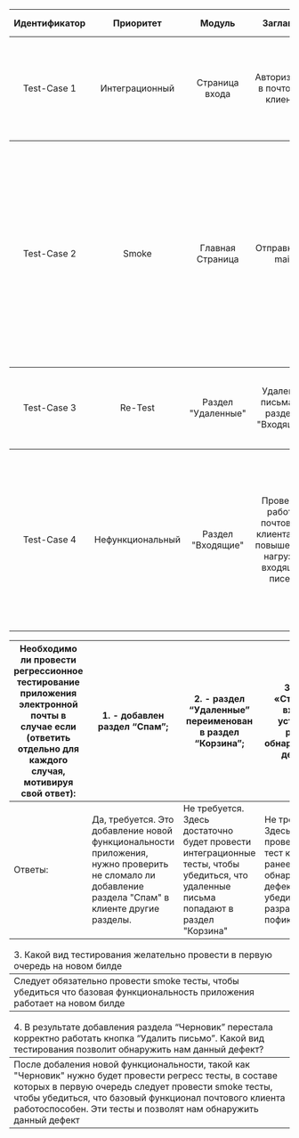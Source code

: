 <table>
  <thead>
    <tr>
      <th>Идентификатор</th>
      <th>Приоритет</th>
      <th>Модуль</th>
      <th>Заглавие</th>
      <th>Шаги</th>
      <th>Ожидаемый результат</th>
      <th>Статус</th>
    </tr>
  </thead>
  <tbody>
    <tr>
       <td rowspan=4 align="center">Test-Case 1</td>
      <td rowspan=4 align="center">Интеграционный</td>
      <td rowspan=4 align="center">Страница входа</td>
      <td rowspan=4 align="center">Авторизация в почтовом клиенте</td>
      <td rowspan=4 align="center">1. Открыть страницу входа <br>
2. Ввести валидный логин<br>
3. Ввести валидный пароль</td>
      <td rowspan=4 align="center">Перенаправление пользователя 
на Главную страницу почтового клиента</td>
      <td rowspan=4 align="center">Пройдено</td>
    </tr>
  </tbody>

  <tbody>
    <tr>
       <td rowspan=4 align="center">Test-Case 2</td>
      <td rowspan=4 align="center">Smoke</td>
      <td rowspan=4 align="center"> Главная Страница</td>
      <td rowspan=4 align="center">Отправка e-mail</td>
      <td rowspan=4 align="center">1. Нажать на кнопку "Создать письмо"<br>
2.Ввести валидный e-mail адрес для отправки письма<br>
3. Ввести Тему письма - "Тест"<br>
4. Ввести содержимое письма - "Тест"<br>
5. Нажать на кнопку "Отправить письмо" </td>
      <td rowspan=4 align="center">Появляется всплывающее окно "Письмо успешно отправлено". Письмо перемещается в раздел "Отправленные"</td>
      <td rowspan=4 align="center">Пройдено</td>
    </tr>
  </tbody>

  <tbody>
    <tr>
       <td rowspan=4 align="center">Test-Case 3</td>
      <td rowspan=4 align="center">Re-Test</td>
      <td rowspan=4 align="center">Раздел "Удаленные"</td>
      <td rowspan=4 align="center">Удаление письма из раздела "Входящие"</td>
      <td rowspan=4 align="center">1. Выбрать письмо для удаления<br>
2.Нажать на кнопку "Удалить письмо "</td>
      <td rowspan=4 align="center">Перенаправление пользователя 
на Главную страницу почтового клиента</td>
      <td rowspan=4 align="center">Пройдено</td>
    </tr>
  </tbody>

  <tbody>
    <tr>
       <td rowspan=4 align="center">Test-Case 4</td>
      <td rowspan=4 align="center">Нефункциональный</td>
      <td rowspan=4 align="center">Раздел "Входящие"</td>
      <td rowspan=4 align="center">Проверка работы почтового клиента при повышенной нагрузке входящих писем</td>
      <td rowspan=4 align="center">С помощью средств автоматизации создать по этапно рассылку<br>
1. 10 писем одновременно<br>
2. 100 Писем одновременно<br>
3. 200 Писем одновременно<br>
4. 500 Писем одновременно<br>
5. 1000 Писем одновременно</td>
      <td rowspan=4 align="center">Почтовый клиент принимает весь поток писем. Письма поступают в раздел "Входящие"</td>
      <td rowspan=4 align="center">Пройдено</td>
    </tr>
  </tbody>
  
</table>

<table>

<thead>
    <tr>
      <th>Необходимо ли провести регрессионное тестирование приложения электронной почты в случае если (ответить отдельно для каждого случая, мотивируя свой ответ):</th>
      <th>1. - добавлен раздел “Спам”;</th>
      <th>2. - раздел “Удаленные” переименован в раздел “Корзина”;</th>
      <th>3. - на «Странице входа» устранен ранее обнаруженный дефект.</th>
               </tr>
  </thead>
  <tbody>
    <tr>
      <td>Ответы:</td>
      <td>Да, требуется. Это 
добавление новой 
функциональности 
приложения, 
нужно проверить 
не сломало ли добавление 
раздела "Спам" 
в клиенте другие 
разделы.  </td>
      <td>Не требуется. Здесь достаточно будет провести интеграционные тесты, 
чтобы убедиться, что удаленные письма попадают в раздел "Корзина"</td>
      <td>Не требуется. Здесь следует провести ре-тест 
который ранее обнаружил дефект, чтобы убедиться, что разработчики пофиксили его</td>
    </tr>
  </tbody>
  
</table>

<table>
  <thead>
    <tr>
      <td>
        3. Какой вид тестирования желательно провести в первую очередь на новом билде
      </td>
    </tr>
  </thead>

  <tbody>
       <tr>
      <td>
        Следует обязательно провести smoke тесты, чтобы убедиться что базовая функциональность приложения работает на новом билде
      </td>
    </tr>
  </tbody>
</table>

<table>
  <thead>
    <tr>
      <td>
        4. В результате добавления раздела “Черновик” перестала корректно работать кнопка “Удалить письмо”. 
Какой вид тестирования позволит обнаружить нам данный дефект?
      </td>
    </tr>
  </thead>

  <tbody>
       <tr>
      <td>
        После добаления новой функциональности, такой как "Черновик" нужно будет провести регресс тесты, в составе которых в первую очередь следует
 провести smoke тесты, чтобы убедиться, что базовый функционал почтового клиента работоспособен. Эти тесты и позволят нам обнаружить данный дефект
      </td>
    </tr>
  </tbody>
</table>
